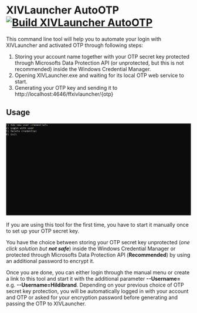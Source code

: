 #  XIVLauncher AutoOTP   [![Build XIVLauncher AutoOTP](https://github.com/Knightmore/XIVLauncherAutoOTP/actions/workflows/main.yml/badge.svg)](https://github.com/Knightmore/XIVLauncherAutoOTP/actions/workflows/main.yml)

This command line tool will help you to automate your login with XIVLauncher and activated OTP through following steps:

 1. Storing your account name together with your OTP secret key protected through Microsofts Data Protection API (or unprotected, but this is not recommended) inside the Windows Credential Manager.
 2. Opening XIVLauncher.exe and waiting for its local OTP web service to start.
 3. Generating your OTP key and sending it to http://localhost:4646/ffxivlauncher/{otp}

## Usage

![Main menu](images/consolemain.png)

If you are using this tool for the first time, you have to start it manually once to set up your OTP secret key.

You have the choice between storing your OTP secret key unprotected (*one click solution but **not safe***) inside the Windows Credential Manager  or protected through Microsofts Data Protection API (**Recommended**) by using an additional password to encrypt it.

Once you are done, you can either login through the manual menu or create a link to this tool and start it with the additional parameter **--Username=** e.g. **--Username=Hildibrand**. Depending on your previous choice of OTP secret key protection, you will be automatically logged in with your account and OTP or asked for your encryption password before generating and passing the OTP to XIVLauncher.
